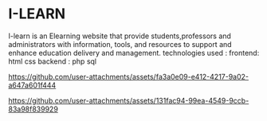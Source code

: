 # I-LEARN
I-learn is an Elearning website that provide students,professors and administrators  with information, tools, and resources to support and enhance education delivery and management.
technologies used :
frontend: html css 
backend : php sql

https://github.com/user-attachments/assets/fa3a0e09-e412-4217-9a02-a647a601f444

https://github.com/user-attachments/assets/131fac94-99ea-4549-9ccb-83a98f839929

